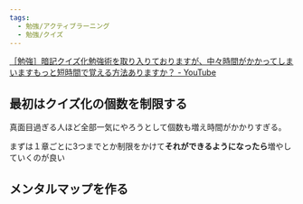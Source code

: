 ```yaml
---
tags:
  - 勉強/アクティブラーニング
  - 勉強/クイズ
---
```

[［勉強］暗記クイズ化勉強術を取り入りておりますが、中々時間がかかってしまいますもっと短時間で覚える方法ありますか？ - YouTube](https://www.youtube.com/watch?app=desktop&v=4dnPV8tnTa8)

## 最初はクイズ化の個数を制限する

真面目過ぎる人ほど全部一気にやろうとして個数も増え時間がかかりすぎる。

まずは１章ごとに3つまでとか制限をかけて**それができるようになったら**増やしていくのが良い

## メンタルマップを作る
